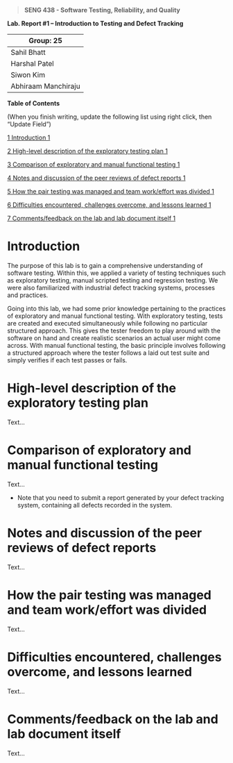 >   **SENG 438 - Software Testing, Reliability, and Quality**

**Lab. Report \#1 – Introduction to Testing and Defect Tracking**

| Group: 25      |
|-----------------|
| Sahil Bhatt                |   
| Harshal Patel              |   
| Siwon Kim               |   
| Abhiraam Manchiraju                |   


**Table of Contents**

(When you finish writing, update the following list using right click, then
“Update Field”)

[1 Introduction	1](#introduction)

[2 High-level description of the exploratory testing plan	1](#_Toc439194678)

[3 Comparison of exploratory and manual functional testing	1](#_Toc439194679)

[4 Notes and discussion of the peer reviews of defect reports	1](#_Toc439194680)

[5 How the pair testing was managed and team work/effort was
divided	1](#_Toc439194681)

[6 Difficulties encountered, challenges overcome, and lessons
learned	1](#_Toc439194682)

[7 Comments/feedback on the lab and lab document itself	1](#_Toc439194683)

# Introduction

The purpose of this lab is to gain a comprehensive understanding of software testing. Within this, we applied a variety of testing techniques such as exploratory testing, manual scripted testing and regression testing. We were also familiarized with industrial defect tracking systems, processes and practices. 

Going into this lab, we had some prior knowledge pertaining to the practices of exploratory and manual functional testing. With exploratory testing, tests are created and executed simultaneously while following no particular structured approach. This gives the tester freedom to play around with the software on hand and create realistic scenarios an actual user might come across. With manual functional testing, the basic principle involves following a structured approach where the tester follows a laid out test suite and simply verifies if each test passes or fails.


# High-level description of the exploratory testing plan

Text…

# Comparison of exploratory and manual functional testing

Text…

-   Note that you need to submit a report generated by your defect tracking
    system, containing all defects recorded in the system.

# Notes and discussion of the peer reviews of defect reports

Text…

# How the pair testing was managed and team work/effort was divided 

Text…

# Difficulties encountered, challenges overcome, and lessons learned

Text…

# Comments/feedback on the lab and lab document itself

Text…
